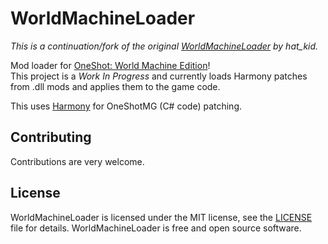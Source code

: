 # WorldMachineLoader
_This is a continuation/fork of the original [WorldMachineLoader](https://github.com/thehatkid/worldmachineloader) by hat_kid._

Mod loader for [OneShot: World Machine Edition](https://store.steampowered.com/app/2915460/OneShot_World_Machine_Edition/)!  
This project is a *Work In Progress* and currently loads Harmony patches from .dll mods and applies them to the game code.

This uses [Harmony](https://github.com/pardeike/Harmony) for OneShotMG (C# code) patching.

## Contributing
Contributions are very welcome.

## License
WorldMachineLoader is licensed under the MIT license, see the [LICENSE](LICENSE) file for details.
WorldMachineLoader is free and open source software.
